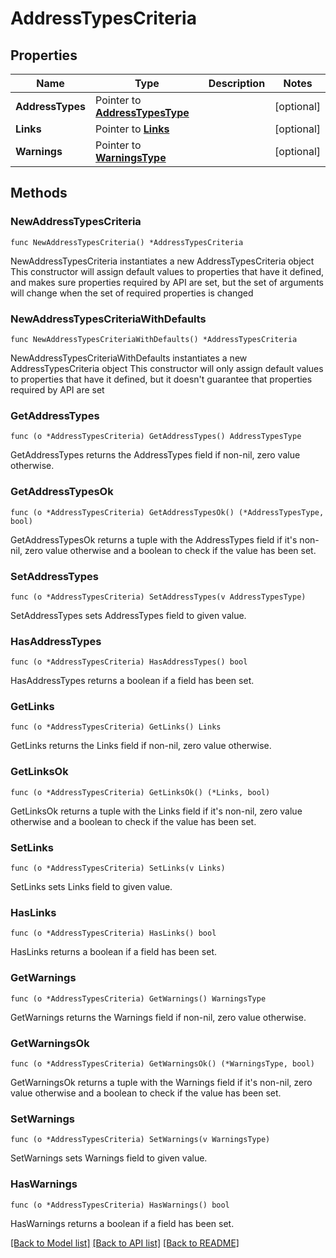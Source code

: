 # AddressTypesCriteria

## Properties

Name | Type | Description | Notes
------------ | ------------- | ------------- | -------------
**AddressTypes** | Pointer to [**AddressTypesType**](AddressTypesType.md) |  | [optional] 
**Links** | Pointer to [**Links**](Links.md) |  | [optional] 
**Warnings** | Pointer to [**WarningsType**](WarningsType.md) |  | [optional] 

## Methods

### NewAddressTypesCriteria

`func NewAddressTypesCriteria() *AddressTypesCriteria`

NewAddressTypesCriteria instantiates a new AddressTypesCriteria object
This constructor will assign default values to properties that have it defined,
and makes sure properties required by API are set, but the set of arguments
will change when the set of required properties is changed

### NewAddressTypesCriteriaWithDefaults

`func NewAddressTypesCriteriaWithDefaults() *AddressTypesCriteria`

NewAddressTypesCriteriaWithDefaults instantiates a new AddressTypesCriteria object
This constructor will only assign default values to properties that have it defined,
but it doesn't guarantee that properties required by API are set

### GetAddressTypes

`func (o *AddressTypesCriteria) GetAddressTypes() AddressTypesType`

GetAddressTypes returns the AddressTypes field if non-nil, zero value otherwise.

### GetAddressTypesOk

`func (o *AddressTypesCriteria) GetAddressTypesOk() (*AddressTypesType, bool)`

GetAddressTypesOk returns a tuple with the AddressTypes field if it's non-nil, zero value otherwise
and a boolean to check if the value has been set.

### SetAddressTypes

`func (o *AddressTypesCriteria) SetAddressTypes(v AddressTypesType)`

SetAddressTypes sets AddressTypes field to given value.

### HasAddressTypes

`func (o *AddressTypesCriteria) HasAddressTypes() bool`

HasAddressTypes returns a boolean if a field has been set.

### GetLinks

`func (o *AddressTypesCriteria) GetLinks() Links`

GetLinks returns the Links field if non-nil, zero value otherwise.

### GetLinksOk

`func (o *AddressTypesCriteria) GetLinksOk() (*Links, bool)`

GetLinksOk returns a tuple with the Links field if it's non-nil, zero value otherwise
and a boolean to check if the value has been set.

### SetLinks

`func (o *AddressTypesCriteria) SetLinks(v Links)`

SetLinks sets Links field to given value.

### HasLinks

`func (o *AddressTypesCriteria) HasLinks() bool`

HasLinks returns a boolean if a field has been set.

### GetWarnings

`func (o *AddressTypesCriteria) GetWarnings() WarningsType`

GetWarnings returns the Warnings field if non-nil, zero value otherwise.

### GetWarningsOk

`func (o *AddressTypesCriteria) GetWarningsOk() (*WarningsType, bool)`

GetWarningsOk returns a tuple with the Warnings field if it's non-nil, zero value otherwise
and a boolean to check if the value has been set.

### SetWarnings

`func (o *AddressTypesCriteria) SetWarnings(v WarningsType)`

SetWarnings sets Warnings field to given value.

### HasWarnings

`func (o *AddressTypesCriteria) HasWarnings() bool`

HasWarnings returns a boolean if a field has been set.


[[Back to Model list]](../README.md#documentation-for-models) [[Back to API list]](../README.md#documentation-for-api-endpoints) [[Back to README]](../README.md)


